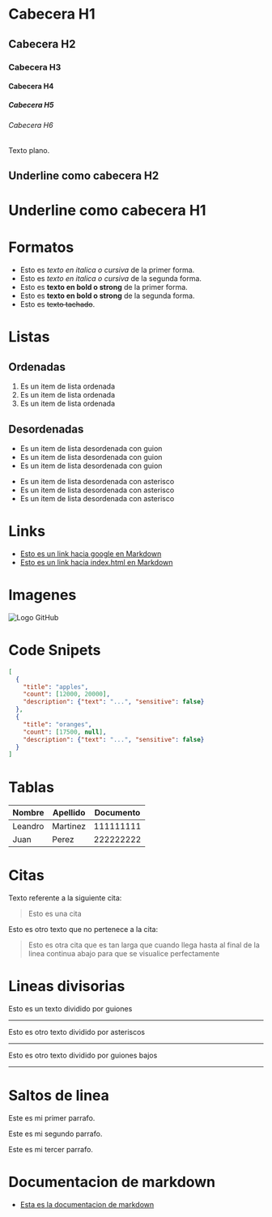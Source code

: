 # Cabecera H1
## Cabecera H2
### Cabecera H3
#### Cabecera H4
##### Cabecera H5
###### Cabecera H6

Texto plano.

Underline como cabecera H2
-

Underline como cabecera H1
=

# Formatos
- Esto es *texto en italica o cursiva* de la primer forma.
- Esto es _texto en italica o cursiva_ de la segunda forma.
- Esto es **texto en bold o strong** de la primer forma.
- Esto es __texto en bold o strong__ de la segunda forma.
- Esto es ~~texto tachado~~.

# Listas
## Ordenadas
1. Es un item de lista ordenada 
2. Es un item de lista ordenada
3. Es un item de lista ordenada

## Desordenadas
- Es un item de lista desordenada con guion
- Es un item de lista desordenada con guion
- Es un item de lista desordenada con guion

* Es un item de lista desordenada con asterisco
* Es un item de lista desordenada con asterisco
* Es un item de lista desordenada con asterisco

# Links
- [Esto es un link hacia google en Markdown](http://www.google.com)
- [Esto es un link hacia index.html en Markdown](index.html)

# Imagenes
![Logo GitHub](https://cdn.iconscout.com/icon/free/png-256/github-153-675523.png)

# Code Snipets
```JSON
[
  {
    "title": "apples",
    "count": [12000, 20000],
    "description": {"text": "...", "sensitive": false}
  },
  {
    "title": "oranges",
    "count": [17500, null],
    "description": {"text": "...", "sensitive": false}
  }
]
```
# Tablas
| Nombre | Apellido | Documento |
|-|-|-|
| Leandro | Martinez | 111111111 |
| Juan | Perez | 222222222 | 

# Citas
Texto referente a la siguiente cita:
> Esto es una cita

Esto es otro texto que no pertenece a la cita:
> Esto es otra cita que es tan larga que cuando llega hasta al final de la linea continua abajo para que se visualice perfectamente

# Lineas divisorias
Esto es un texto dividido por guiones

---
Esto es otro texto dividido por asteriscos

***
Esto es otro texto dividido por guiones bajos

___

# Saltos de linea
Este es mi primer parrafo.

Este es mi segundo parrafo.

Este es mi tercer parrafo.

# Documentacion de markdown
- [Esta es la documentacion de markdown](https://github.com/adam-p/markdown-here/wiki/Markdown-Cheatsheet)
